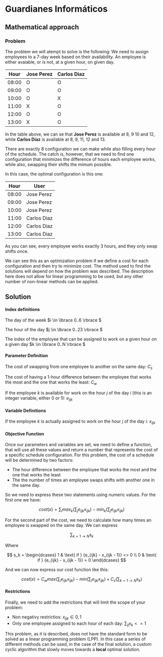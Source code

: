 # Guardianes Informáticos

## Mathematical approach

### Problem
  The problem we will atempt to solve is the following:
  We need to assign employees to a 7-day week based on their availability. An employee is either
  avaiable, or is not, at a given hour, on  given day. 

  | Hour | Jose Perez | Carlos Diaz |
  | --- | --- | --- |
  | 08:00 | O  | O  |
  | 09:00 | O  | O  |
  | 10:00 | O  | X  |
  | 11:00 | X  | O  |
  | 12:00 | O  | O  |
  | 13:00 | X  | O  |

  In the table above, we can se that **Jose Perez** is available at 8, 9 10 and 12, 
  while **Carlos Diaz** is available at 8, 9, 11, 12 and 13.

  There are exactly 8 configuration we can make while also filling every hour of the schedule.
  The catch is, however, that we need to find one configuration that minimizes the difference of
  hours each employee works, while also, swapping their shifts the mimum possible.

  In this case, the optimal configuration is this one:

  | Hour | User |
  | --- | --- |
  | 08:00 | Jose Perez  |
  | 09:00 | Jose Perez  |
  | 10:00 | Jose Perez  |
  | 11:00 | Carlos Diaz  |
  | 12:00 | Carlos Diaz  |
  | 13:00 | Carlos Diaz  |

  As you can see, every employee works exactly 3 hours, and they only swap shifts once.

  We can see this as an optimization problem if we define a cost for each configuration and then try to minimize
  cost. The method used to find the solutions will depend on how the problem was described. The description here
  does not allow for linear programming to be used, but any other number of non-linear methods can be applied.

## Solution


#### Index definitions

  The day of the week $i \in \lbrace 0..6 \rbrace $

  The hour of the day $j \in \lbrace 0..23 \rbrace $

  The index of the employee that can be assigned to work on a given hour on a given day $k \in \lbrace 0..N \rbrace $ 


#### Parameter Definition

  The cost of swapping from one employee to another on the same day: $C_s$

  The cost of having a 1-hour difference between the employee that works the most and the one that works the least: $C_w$

  If the employee $k$ is available for work on the hour $j$ of the day 
  ${i}$ (this is an integer variable, either 0 or 1): $e_{ijk}$

#### Variable Definitions

  If the employee $k$ is actually assigned to work on the hour $j$ of the day $i$: $x_{ijk}$

#### Objective Function

  Once our parameters and variables are set, we need to define a function, that will use all these values and return
  a number that represents the cost of a specific schedule configuration. For this problem, the cost of a 
  schedule will be determined by two factors:
  - The hour difference between the employee that works the most and the one that works the least
  - The the number of times an employee swaps shifts with another one in the same day.

  So we need to express these two statements using numeric values. For the first one we have:

  $$cost(x) = \sum_{i}{max_k(\sum_{j} {e_{ijk}x_{ijk}}) - min_k(\sum_{j} {e_{ijk}x_{ijk}})} $$

  For the second part of the cost, we need to calculate how many times an employee is
  swapped on the same day. We can express

  $$\sum_{k = 1 \to N}{s_k}$$

  Where

  $$
    s_k = \begin{dcases}
    1   & \text{ if } {e_{ijk} - x_{ijk - 1}} <> 0 \\
    0   & \text{ if } {e_{ijk} - x_{ijk - 1}} = 0
    \end{dcases}
  $$ 

  And we can now express our cost function like this: 

  $$
    cost(x) = C_w{max(\sum_{i} {e_{ijk}x_{ijk}}) - min(\sum_{i} {e_{ijk}x_{ijk}})} + 
    C_s (\sum_{k = 1 \to N}{s_k})
  $$

#### Restrictions

  Finally, we need to add the restrictions that will limit the scope of your problem:
  - Non negativy restrictios: $x_{ijk} \in {0, 1}$
  - Only one employee assigned to each hour of each day: $\sum_{ij}{x_k} <= 1$

  This problem, as it is described, does not have the standard form to be solved as a
  linear programming problem (LPP). In this case a series of different methods can be
  used, in the case of the final solution, a custom cyclic algorithm that slowly moves
  towards a **local** optimal solution.
